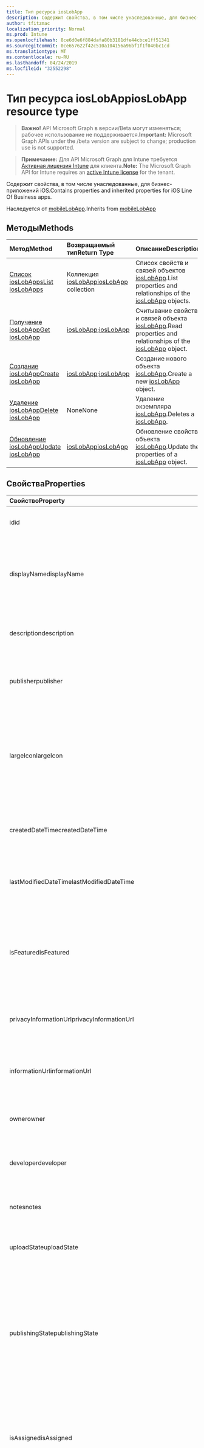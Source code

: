 ```yaml
---
title: Тип ресурса iosLobApp
description: Содержит свойства, в том числе унаследованные, для бизнес-приложений iOS.
author: tfitzmac
localization_priority: Normal
ms.prod: Intune
ms.openlocfilehash: 8ce6d0e6f884dafa80b3181dfe44cbce1ff51341
ms.sourcegitcommit: 0ce657622f42c510a104156a96bf1f1f040bc1cd
ms.translationtype: MT
ms.contentlocale: ru-RU
ms.lasthandoff: 04/24/2019
ms.locfileid: "32552298"
---
```

# <a name="ioslobapp-resource-type"></a><span data-ttu-id="76940-103">Тип ресурса iosLobApp</span><span class="sxs-lookup"><span data-stu-id="76940-103">iosLobApp resource type</span></span>

> <span data-ttu-id="76940-104">**Важно!** API Microsoft Graph в версии/Beta могут изменяться; рабочее использование не поддерживается.</span><span class="sxs-lookup"><span data-stu-id="76940-104">**Important:** Microsoft Graph APIs under the /beta version are subject to change; production use is not supported.</span></span>

> <span data-ttu-id="76940-105">**Примечание:** Для API Microsoft Graph для Intune требуется [Активная лицензия Intune](https://go.microsoft.com/fwlink/?linkid=839381) для клиента.</span><span class="sxs-lookup"><span data-stu-id="76940-105">**Note:** The Microsoft Graph API for Intune requires an [active Intune license](https://go.microsoft.com/fwlink/?linkid=839381) for the tenant.</span></span>

<span data-ttu-id="76940-106">Содержит свойства, в том числе унаследованные, для бизнес-приложений iOS.</span><span class="sxs-lookup"><span data-stu-id="76940-106">Contains properties and inherited properties for iOS Line Of Business apps.</span></span>


<span data-ttu-id="76940-107">Наследуется от [mobileLobApp](../resources/intune-apps-mobilelobapp.md).</span><span class="sxs-lookup"><span data-stu-id="76940-107">Inherits from [mobileLobApp](../resources/intune-apps-mobilelobapp.md)</span></span>

## <a name="methods"></a><span data-ttu-id="76940-108">Методы</span><span class="sxs-lookup"><span data-stu-id="76940-108">Methods</span></span>
|<span data-ttu-id="76940-109">Метод</span><span class="sxs-lookup"><span data-stu-id="76940-109">Method</span></span>|<span data-ttu-id="76940-110">Возвращаемый тип</span><span class="sxs-lookup"><span data-stu-id="76940-110">Return Type</span></span>|<span data-ttu-id="76940-111">Описание</span><span class="sxs-lookup"><span data-stu-id="76940-111">Description</span></span>|
|:---|:---|:---|
|[<span data-ttu-id="76940-112">Список iosLobApps</span><span class="sxs-lookup"><span data-stu-id="76940-112">List iosLobApps</span></span>](../api/intune-apps-ioslobapp-list.md)|<span data-ttu-id="76940-113">Коллекция [iosLobApp](../resources/intune-apps-ioslobapp.md)</span><span class="sxs-lookup"><span data-stu-id="76940-113">[iosLobApp](../resources/intune-apps-ioslobapp.md) collection</span></span>|<span data-ttu-id="76940-114">Список свойств и связей объектов [iosLobApp](../resources/intune-apps-ioslobapp.md).</span><span class="sxs-lookup"><span data-stu-id="76940-114">List properties and relationships of the [iosLobApp](../resources/intune-apps-ioslobapp.md) objects.</span></span>|
|[<span data-ttu-id="76940-115">Получение iosLobApp</span><span class="sxs-lookup"><span data-stu-id="76940-115">Get iosLobApp</span></span>](../api/intune-apps-ioslobapp-get.md)|<span data-ttu-id="76940-116">[iosLobApp](../resources/intune-apps-ioslobapp.md);</span><span class="sxs-lookup"><span data-stu-id="76940-116">[iosLobApp](../resources/intune-apps-ioslobapp.md)</span></span>|<span data-ttu-id="76940-117">Считывание свойств и связей объекта [iosLobApp](../resources/intune-apps-ioslobapp.md).</span><span class="sxs-lookup"><span data-stu-id="76940-117">Read properties and relationships of the [iosLobApp](../resources/intune-apps-ioslobapp.md) object.</span></span>|
|[<span data-ttu-id="76940-118">Создание iosLobApp</span><span class="sxs-lookup"><span data-stu-id="76940-118">Create iosLobApp</span></span>](../api/intune-apps-ioslobapp-create.md)|<span data-ttu-id="76940-119">[iosLobApp](../resources/intune-apps-ioslobapp.md);</span><span class="sxs-lookup"><span data-stu-id="76940-119">[iosLobApp](../resources/intune-apps-ioslobapp.md)</span></span>|<span data-ttu-id="76940-120">Создание нового объекта [iosLobApp](../resources/intune-apps-ioslobapp.md).</span><span class="sxs-lookup"><span data-stu-id="76940-120">Create a new [iosLobApp](../resources/intune-apps-ioslobapp.md) object.</span></span>|
|[<span data-ttu-id="76940-121">Удаление iosLobApp</span><span class="sxs-lookup"><span data-stu-id="76940-121">Delete iosLobApp</span></span>](../api/intune-apps-ioslobapp-delete.md)|<span data-ttu-id="76940-122">None</span><span class="sxs-lookup"><span data-stu-id="76940-122">None</span></span>|<span data-ttu-id="76940-123">Удаление экземпляра [iosLobApp](../resources/intune-apps-ioslobapp.md).</span><span class="sxs-lookup"><span data-stu-id="76940-123">Deletes a [iosLobApp](../resources/intune-apps-ioslobapp.md).</span></span>|
|[<span data-ttu-id="76940-124">Обновление iosLobApp</span><span class="sxs-lookup"><span data-stu-id="76940-124">Update iosLobApp</span></span>](../api/intune-apps-ioslobapp-update.md)|[<span data-ttu-id="76940-125">iosLobApp</span><span class="sxs-lookup"><span data-stu-id="76940-125">iosLobApp</span></span>](../resources/intune-apps-ioslobapp.md)|<span data-ttu-id="76940-126">Обновление свойств объекта [iosLobApp](../resources/intune-apps-ioslobapp.md).</span><span class="sxs-lookup"><span data-stu-id="76940-126">Update the properties of a [iosLobApp](../resources/intune-apps-ioslobapp.md) object.</span></span>|

## <a name="properties"></a><span data-ttu-id="76940-127">Свойства</span><span class="sxs-lookup"><span data-stu-id="76940-127">Properties</span></span>
|<span data-ttu-id="76940-128">Свойство</span><span class="sxs-lookup"><span data-stu-id="76940-128">Property</span></span>|<span data-ttu-id="76940-129">Тип</span><span class="sxs-lookup"><span data-stu-id="76940-129">Type</span></span>|<span data-ttu-id="76940-130">Описание</span><span class="sxs-lookup"><span data-stu-id="76940-130">Description</span></span>|
|:---|:---|:---|
|<span data-ttu-id="76940-131">id</span><span class="sxs-lookup"><span data-stu-id="76940-131">id</span></span>|<span data-ttu-id="76940-132">Строка</span><span class="sxs-lookup"><span data-stu-id="76940-132">String</span></span>|<span data-ttu-id="76940-133">Ключ объекта.</span><span class="sxs-lookup"><span data-stu-id="76940-133">Key of the entity.</span></span> <span data-ttu-id="76940-134">Наследуется от [mobileApp](../resources/intune-apps-mobileapp.md).</span><span class="sxs-lookup"><span data-stu-id="76940-134">Inherited from [mobileApp](../resources/intune-apps-mobileapp.md)</span></span>|
|<span data-ttu-id="76940-135">displayName</span><span class="sxs-lookup"><span data-stu-id="76940-135">displayName</span></span>|<span data-ttu-id="76940-136">Строка</span><span class="sxs-lookup"><span data-stu-id="76940-136">String</span></span>|<span data-ttu-id="76940-137">Название приложения, которое предоставил или импортировал администратор.</span><span class="sxs-lookup"><span data-stu-id="76940-137">The admin provided or imported title of the app.</span></span> <span data-ttu-id="76940-138">Наследуется от [mobileApp](../resources/intune-apps-mobileapp.md).</span><span class="sxs-lookup"><span data-stu-id="76940-138">Inherited from [mobileApp](../resources/intune-apps-mobileapp.md)</span></span>|
|<span data-ttu-id="76940-139">description</span><span class="sxs-lookup"><span data-stu-id="76940-139">description</span></span>|<span data-ttu-id="76940-140">String</span><span class="sxs-lookup"><span data-stu-id="76940-140">String</span></span>|<span data-ttu-id="76940-141">Описание приложения.</span><span class="sxs-lookup"><span data-stu-id="76940-141">The description of the app.</span></span> <span data-ttu-id="76940-142">Наследуется от [mobileApp](../resources/intune-apps-mobileapp.md).</span><span class="sxs-lookup"><span data-stu-id="76940-142">Inherited from [mobileApp](../resources/intune-apps-mobileapp.md)</span></span>|
|<span data-ttu-id="76940-143">publisher</span><span class="sxs-lookup"><span data-stu-id="76940-143">publisher</span></span>|<span data-ttu-id="76940-144">String</span><span class="sxs-lookup"><span data-stu-id="76940-144">String</span></span>|<span data-ttu-id="76940-145">Издатель приложения.</span><span class="sxs-lookup"><span data-stu-id="76940-145">The publisher of the app.</span></span> <span data-ttu-id="76940-146">Наследуется от [mobileApp](../resources/intune-apps-mobileapp.md).</span><span class="sxs-lookup"><span data-stu-id="76940-146">Inherited from [mobileApp](../resources/intune-apps-mobileapp.md)</span></span>|
|<span data-ttu-id="76940-147">largeIcon</span><span class="sxs-lookup"><span data-stu-id="76940-147">largeIcon</span></span>|[<span data-ttu-id="76940-148">mimeContent</span><span class="sxs-lookup"><span data-stu-id="76940-148">mimeContent</span></span>](../resources/intune-shared-mimecontent.md)|<span data-ttu-id="76940-149">Представляет большой значок, который отображается в сведениях о приложении, используется для отправки значка.</span><span class="sxs-lookup"><span data-stu-id="76940-149">The large icon, to be displayed in the app details and used for upload of the icon.</span></span> <span data-ttu-id="76940-150">Наследуется от [mobileApp](../resources/intune-apps-mobileapp.md).</span><span class="sxs-lookup"><span data-stu-id="76940-150">Inherited from [mobileApp](../resources/intune-apps-mobileapp.md)</span></span>|
|<span data-ttu-id="76940-151">createdDateTime</span><span class="sxs-lookup"><span data-stu-id="76940-151">createdDateTime</span></span>|<span data-ttu-id="76940-152">DateTimeOffset</span><span class="sxs-lookup"><span data-stu-id="76940-152">DateTimeOffset</span></span>|<span data-ttu-id="76940-153">Дата и время создания приложения.</span><span class="sxs-lookup"><span data-stu-id="76940-153">The date and time the app was created.</span></span> <span data-ttu-id="76940-154">Наследуется от [mobileApp](../resources/intune-apps-mobileapp.md).</span><span class="sxs-lookup"><span data-stu-id="76940-154">Inherited from [mobileApp](../resources/intune-apps-mobileapp.md)</span></span>|
|<span data-ttu-id="76940-155">lastModifiedDateTime</span><span class="sxs-lookup"><span data-stu-id="76940-155">lastModifiedDateTime</span></span>|<span data-ttu-id="76940-156">DateTimeOffset</span><span class="sxs-lookup"><span data-stu-id="76940-156">DateTimeOffset</span></span>|<span data-ttu-id="76940-157">Дата и время последнего изменения приложения.</span><span class="sxs-lookup"><span data-stu-id="76940-157">The date and time the app was last modified.</span></span> <span data-ttu-id="76940-158">Наследуется от [mobileApp](../resources/intune-apps-mobileapp.md).</span><span class="sxs-lookup"><span data-stu-id="76940-158">Inherited from [mobileApp](../resources/intune-apps-mobileapp.md)</span></span>|
|<span data-ttu-id="76940-159">isFeatured</span><span class="sxs-lookup"><span data-stu-id="76940-159">isFeatured</span></span>|<span data-ttu-id="76940-160">Boolean</span><span class="sxs-lookup"><span data-stu-id="76940-160">Boolean</span></span>|<span data-ttu-id="76940-161">Значение, которое показывает, отмечено ли приложение как подобранное администратором. Наследуется от объекта [mobileApp](../resources/intune-apps-mobileapp.md).</span><span class="sxs-lookup"><span data-stu-id="76940-161">The value indicating whether the app is marked as featured by the admin. Inherited from [mobileApp](../resources/intune-apps-mobileapp.md)</span></span>|
|<span data-ttu-id="76940-162">privacyInformationUrl</span><span class="sxs-lookup"><span data-stu-id="76940-162">privacyInformationUrl</span></span>|<span data-ttu-id="76940-163">String</span><span class="sxs-lookup"><span data-stu-id="76940-163">String</span></span>|<span data-ttu-id="76940-164">URL-адрес заявления о конфиденциальности.</span><span class="sxs-lookup"><span data-stu-id="76940-164">The privacy statement Url.</span></span> <span data-ttu-id="76940-165">Наследуется от [mobileApp](../resources/intune-apps-mobileapp.md).</span><span class="sxs-lookup"><span data-stu-id="76940-165">Inherited from [mobileApp](../resources/intune-apps-mobileapp.md)</span></span>|
|<span data-ttu-id="76940-166">informationUrl</span><span class="sxs-lookup"><span data-stu-id="76940-166">informationUrl</span></span>|<span data-ttu-id="76940-167">String</span><span class="sxs-lookup"><span data-stu-id="76940-167">String</span></span>|<span data-ttu-id="76940-168">URL-адрес страницы с дополнительными сведениями.</span><span class="sxs-lookup"><span data-stu-id="76940-168">The more information Url.</span></span> <span data-ttu-id="76940-169">Наследуется от [mobileApp](../resources/intune-apps-mobileapp.md).</span><span class="sxs-lookup"><span data-stu-id="76940-169">Inherited from [mobileApp](../resources/intune-apps-mobileapp.md)</span></span>|
|<span data-ttu-id="76940-170">owner</span><span class="sxs-lookup"><span data-stu-id="76940-170">owner</span></span>|<span data-ttu-id="76940-171">String</span><span class="sxs-lookup"><span data-stu-id="76940-171">String</span></span>|<span data-ttu-id="76940-172">Владелец приложения.</span><span class="sxs-lookup"><span data-stu-id="76940-172">The owner of the app.</span></span> <span data-ttu-id="76940-173">Наследуется от [mobileApp](../resources/intune-apps-mobileapp.md).</span><span class="sxs-lookup"><span data-stu-id="76940-173">Inherited from [mobileApp](../resources/intune-apps-mobileapp.md)</span></span>|
|<span data-ttu-id="76940-174">developer</span><span class="sxs-lookup"><span data-stu-id="76940-174">developer</span></span>|<span data-ttu-id="76940-175">String</span><span class="sxs-lookup"><span data-stu-id="76940-175">String</span></span>|<span data-ttu-id="76940-176">Разработчик приложения.</span><span class="sxs-lookup"><span data-stu-id="76940-176">The developer of the app.</span></span> <span data-ttu-id="76940-177">Наследуется от [mobileApp](../resources/intune-apps-mobileapp.md).</span><span class="sxs-lookup"><span data-stu-id="76940-177">Inherited from [mobileApp](../resources/intune-apps-mobileapp.md)</span></span>|
|<span data-ttu-id="76940-178">notes</span><span class="sxs-lookup"><span data-stu-id="76940-178">notes</span></span>|<span data-ttu-id="76940-179">String</span><span class="sxs-lookup"><span data-stu-id="76940-179">String</span></span>|<span data-ttu-id="76940-180">Заметки для приложения.</span><span class="sxs-lookup"><span data-stu-id="76940-180">Notes for the app.</span></span> <span data-ttu-id="76940-181">Наследуется от [mobileApp](../resources/intune-apps-mobileapp.md).</span><span class="sxs-lookup"><span data-stu-id="76940-181">Inherited from [mobileApp](../resources/intune-apps-mobileapp.md)</span></span>|
|<span data-ttu-id="76940-182">uploadState</span><span class="sxs-lookup"><span data-stu-id="76940-182">uploadState</span></span>|<span data-ttu-id="76940-183">Int32</span><span class="sxs-lookup"><span data-stu-id="76940-183">Int32</span></span>|<span data-ttu-id="76940-184">Состояние отправки.</span><span class="sxs-lookup"><span data-stu-id="76940-184">The upload state.</span></span> <span data-ttu-id="76940-185">Наследуется от [mobileApp](../resources/intune-apps-mobileapp.md).</span><span class="sxs-lookup"><span data-stu-id="76940-185">Inherited from [mobileApp](../resources/intune-apps-mobileapp.md)</span></span>|
|<span data-ttu-id="76940-186">publishingState</span><span class="sxs-lookup"><span data-stu-id="76940-186">publishingState</span></span>|[<span data-ttu-id="76940-187">Мобилеапппублишингстате</span><span class="sxs-lookup"><span data-stu-id="76940-187">mobileAppPublishingState</span></span>](../resources/intune-apps-mobileapppublishingstate.md)|<span data-ttu-id="76940-188">Состояние публикации для приложения.</span><span class="sxs-lookup"><span data-stu-id="76940-188">The publishing state for the app.</span></span> <span data-ttu-id="76940-189">Приложение невозможно назначить, если оно не опубликовано.</span><span class="sxs-lookup"><span data-stu-id="76940-189">The app cannot be assigned unless the app is published.</span></span> <span data-ttu-id="76940-190">НаСледуется от [mobileApp](../resources/intune-apps-mobileapp.md).</span><span class="sxs-lookup"><span data-stu-id="76940-190">Inherited from [mobileApp](../resources/intune-apps-mobileapp.md).</span></span> <span data-ttu-id="76940-191">Возможные значения: `notPublished`, `processing`, `published`.</span><span class="sxs-lookup"><span data-stu-id="76940-191">Possible values are: `notPublished`, `processing`, `published`.</span></span>|
|<span data-ttu-id="76940-192">isAssigned</span><span class="sxs-lookup"><span data-stu-id="76940-192">isAssigned</span></span>|<span data-ttu-id="76940-193">Boolean</span><span class="sxs-lookup"><span data-stu-id="76940-193">Boolean</span></span>|<span data-ttu-id="76940-194">Значение, указывающее, назначено ли приложение по крайней мере одной группе.</span><span class="sxs-lookup"><span data-stu-id="76940-194">The value indicating whether the app is assigned to at least one group.</span></span> <span data-ttu-id="76940-195">Наследуется от [mobileApp](../resources/intune-apps-mobileapp.md).</span><span class="sxs-lookup"><span data-stu-id="76940-195">Inherited from [mobileApp](../resources/intune-apps-mobileapp.md)</span></span>|
|<span data-ttu-id="76940-196">roleScopeTagIds</span><span class="sxs-lookup"><span data-stu-id="76940-196">roleScopeTagIds</span></span>|<span data-ttu-id="76940-197">Коллекция строк</span><span class="sxs-lookup"><span data-stu-id="76940-197">String collection</span></span>|<span data-ttu-id="76940-198">Список идентификаторов тегов области для этого мобильного приложения.</span><span class="sxs-lookup"><span data-stu-id="76940-198">List of scope tag ids for this mobile app.</span></span> <span data-ttu-id="76940-199">Наследуется от [mobileApp](../resources/intune-apps-mobileapp.md).</span><span class="sxs-lookup"><span data-stu-id="76940-199">Inherited from [mobileApp](../resources/intune-apps-mobileapp.md)</span></span>|
|<span data-ttu-id="76940-200">Депендентаппкаунт</span><span class="sxs-lookup"><span data-stu-id="76940-200">dependentAppCount</span></span>|<span data-ttu-id="76940-201">Int32</span><span class="sxs-lookup"><span data-stu-id="76940-201">Int32</span></span>|<span data-ttu-id="76940-202">Общее количество зависимостей для дочернего приложения.</span><span class="sxs-lookup"><span data-stu-id="76940-202">The total number of dependencies the child app has.</span></span> <span data-ttu-id="76940-203">Наследуется от [mobileApp](../resources/intune-apps-mobileapp.md).</span><span class="sxs-lookup"><span data-stu-id="76940-203">Inherited from [mobileApp](../resources/intune-apps-mobileapp.md)</span></span>|
|<span data-ttu-id="76940-204">committedContentVersion</span><span class="sxs-lookup"><span data-stu-id="76940-204">committedContentVersion</span></span>|<span data-ttu-id="76940-205">String</span><span class="sxs-lookup"><span data-stu-id="76940-205">String</span></span>|<span data-ttu-id="76940-206">Внутренняя версия подтвержденного содержимого.</span><span class="sxs-lookup"><span data-stu-id="76940-206">The internal committed content version.</span></span> <span data-ttu-id="76940-207">Наследуется от [mobileLobApp](../resources/intune-apps-mobilelobapp.md).</span><span class="sxs-lookup"><span data-stu-id="76940-207">Inherited from [mobileLobApp](../resources/intune-apps-mobilelobapp.md)</span></span>|
|<span data-ttu-id="76940-208">fileName</span><span class="sxs-lookup"><span data-stu-id="76940-208">fileName</span></span>|<span data-ttu-id="76940-209">String</span><span class="sxs-lookup"><span data-stu-id="76940-209">String</span></span>|<span data-ttu-id="76940-210">Имя основного файла бизнес-приложения.</span><span class="sxs-lookup"><span data-stu-id="76940-210">The name of the main Lob application file.</span></span> <span data-ttu-id="76940-211">Наследуется от объекта [mobileLobApp](../resources/intune-apps-mobilelobapp.md).</span><span class="sxs-lookup"><span data-stu-id="76940-211">Inherited from [mobileLobApp](../resources/intune-apps-mobilelobapp.md)</span></span>|
|<span data-ttu-id="76940-212">size</span><span class="sxs-lookup"><span data-stu-id="76940-212">size</span></span>|<span data-ttu-id="76940-213">Int64</span><span class="sxs-lookup"><span data-stu-id="76940-213">Int64</span></span>|<span data-ttu-id="76940-214">Общий размер, включая все отправленные файлы.</span><span class="sxs-lookup"><span data-stu-id="76940-214">The total size, including all uploaded files.</span></span> <span data-ttu-id="76940-215">Наследуется от [mobileLobApp](../resources/intune-apps-mobilelobapp.md).</span><span class="sxs-lookup"><span data-stu-id="76940-215">Inherited from [mobileLobApp](../resources/intune-apps-mobilelobapp.md)</span></span>|
|<span data-ttu-id="76940-216">bundleId</span><span class="sxs-lookup"><span data-stu-id="76940-216">bundleId</span></span>|<span data-ttu-id="76940-217">String</span><span class="sxs-lookup"><span data-stu-id="76940-217">String</span></span>|<span data-ttu-id="76940-218">Имя удостоверения.</span><span class="sxs-lookup"><span data-stu-id="76940-218">The Identity Name.</span></span>|
|<span data-ttu-id="76940-219">applicableDeviceType</span><span class="sxs-lookup"><span data-stu-id="76940-219">applicableDeviceType</span></span>|[<span data-ttu-id="76940-220">iosDeviceType</span><span class="sxs-lookup"><span data-stu-id="76940-220">iosDeviceType</span></span>](../resources/intune-apps-iosdevicetype.md)|<span data-ttu-id="76940-221">Архитектура iOS, которая поддерживается этим приложением.</span><span class="sxs-lookup"><span data-stu-id="76940-221">The iOS architecture for which this app can run on.</span></span>|
|<span data-ttu-id="76940-222">minimumSupportedOperatingSystem</span><span class="sxs-lookup"><span data-stu-id="76940-222">minimumSupportedOperatingSystem</span></span>|[<span data-ttu-id="76940-223">iosMinimumOperatingSystem</span><span class="sxs-lookup"><span data-stu-id="76940-223">iosMinimumOperatingSystem</span></span>](../resources/intune-apps-iosminimumoperatingsystem.md)|<span data-ttu-id="76940-224">Значение, которое представляет минимальную применимую версию операционной системы.</span><span class="sxs-lookup"><span data-stu-id="76940-224">The value for the minimum applicable operating system.</span></span>|
|<span data-ttu-id="76940-225">expirationDateTime</span><span class="sxs-lookup"><span data-stu-id="76940-225">expirationDateTime</span></span>|<span data-ttu-id="76940-226">DateTimeOffset</span><span class="sxs-lookup"><span data-stu-id="76940-226">DateTimeOffset</span></span>|<span data-ttu-id="76940-227">Срок действия.</span><span class="sxs-lookup"><span data-stu-id="76940-227">The expiration time.</span></span>|
|<span data-ttu-id="76940-228">versionNumber</span><span class="sxs-lookup"><span data-stu-id="76940-228">versionNumber</span></span>|<span data-ttu-id="76940-229">String</span><span class="sxs-lookup"><span data-stu-id="76940-229">String</span></span>|<span data-ttu-id="76940-230">Номер версии бизнес-приложения для iOS.</span><span class="sxs-lookup"><span data-stu-id="76940-230">The version number of iOS Line of Business (LoB) app.</span></span>|
|<span data-ttu-id="76940-231">buildNumber</span><span class="sxs-lookup"><span data-stu-id="76940-231">buildNumber</span></span>|<span data-ttu-id="76940-232">String</span><span class="sxs-lookup"><span data-stu-id="76940-232">String</span></span>|<span data-ttu-id="76940-233">Номер сборки бизнес-приложения для iOS.</span><span class="sxs-lookup"><span data-stu-id="76940-233">The build number of iOS Line of Business (LoB) app.</span></span>|
|<span data-ttu-id="76940-234">identityVersion</span><span class="sxs-lookup"><span data-stu-id="76940-234">identityVersion</span></span>|<span data-ttu-id="76940-235">String</span><span class="sxs-lookup"><span data-stu-id="76940-235">String</span></span>|<span data-ttu-id="76940-236">Версия удостоверения.</span><span class="sxs-lookup"><span data-stu-id="76940-236">The identity version.</span></span>|

## <a name="relationships"></a><span data-ttu-id="76940-237">Связи</span><span class="sxs-lookup"><span data-stu-id="76940-237">Relationships</span></span>
|<span data-ttu-id="76940-238">Отношение</span><span class="sxs-lookup"><span data-stu-id="76940-238">Relationship</span></span>|<span data-ttu-id="76940-239">Тип</span><span class="sxs-lookup"><span data-stu-id="76940-239">Type</span></span>|<span data-ttu-id="76940-240">Описание</span><span class="sxs-lookup"><span data-stu-id="76940-240">Description</span></span>|
|:---|:---|:---|
|<span data-ttu-id="76940-241">categories</span><span class="sxs-lookup"><span data-stu-id="76940-241">categories</span></span>|<span data-ttu-id="76940-242">Коллекция [mobileAppCategory](../resources/intune-apps-mobileappcategory.md)</span><span class="sxs-lookup"><span data-stu-id="76940-242">[mobileAppCategory](../resources/intune-apps-mobileappcategory.md) collection</span></span>|<span data-ttu-id="76940-243">Список категорий для этого приложения.</span><span class="sxs-lookup"><span data-stu-id="76940-243">The list of categories for this app.</span></span> <span data-ttu-id="76940-244">Наследуется от [mobileApp](../resources/intune-apps-mobileapp.md).</span><span class="sxs-lookup"><span data-stu-id="76940-244">Inherited from [mobileApp](../resources/intune-apps-mobileapp.md)</span></span>|
|<span data-ttu-id="76940-245">assignments</span><span class="sxs-lookup"><span data-stu-id="76940-245">assignments</span></span>|<span data-ttu-id="76940-246">Коллекция [mobileAppAssignment](../resources/intune-apps-mobileappassignment.md)</span><span class="sxs-lookup"><span data-stu-id="76940-246">[mobileAppAssignment](../resources/intune-apps-mobileappassignment.md) collection</span></span>|<span data-ttu-id="76940-247">Список назначений группы для этого мобильного приложения.</span><span class="sxs-lookup"><span data-stu-id="76940-247">The list of group assignments for this mobile app.</span></span> <span data-ttu-id="76940-248">Наследуется от [mobileApp](../resources/intune-apps-mobileapp.md).</span><span class="sxs-lookup"><span data-stu-id="76940-248">Inherited from [mobileApp](../resources/intune-apps-mobileapp.md)</span></span>|
|<span data-ttu-id="76940-249">installSummary</span><span class="sxs-lookup"><span data-stu-id="76940-249">installSummary</span></span>|<span data-ttu-id="76940-250">[mobileAppInstallSummary](../resources/intune-apps-mobileappinstallsummary.md);</span><span class="sxs-lookup"><span data-stu-id="76940-250">[mobileAppInstallSummary](../resources/intune-apps-mobileappinstallsummary.md)</span></span>|<span data-ttu-id="76940-251">Общие сведения по установке мобильного приложения.</span><span class="sxs-lookup"><span data-stu-id="76940-251">Mobile App Install Summary.</span></span> <span data-ttu-id="76940-252">Наследуется от [mobileApp](../resources/intune-apps-mobileapp.md).</span><span class="sxs-lookup"><span data-stu-id="76940-252">Inherited from [mobileApp](../resources/intune-apps-mobileapp.md)</span></span>|
|<span data-ttu-id="76940-253">deviceStatuses</span><span class="sxs-lookup"><span data-stu-id="76940-253">deviceStatuses</span></span>|<span data-ttu-id="76940-254">Коллекция [mobileAppInstallStatus](../resources/intune-apps-mobileappinstallstatus.md)</span><span class="sxs-lookup"><span data-stu-id="76940-254">[mobileAppInstallStatus](../resources/intune-apps-mobileappinstallstatus.md) collection</span></span>|<span data-ttu-id="76940-255">Список состояний установки для этого мобильного приложения.</span><span class="sxs-lookup"><span data-stu-id="76940-255">The list of installation states for this mobile app.</span></span> <span data-ttu-id="76940-256">Наследуется от [mobileApp](../resources/intune-apps-mobileapp.md).</span><span class="sxs-lookup"><span data-stu-id="76940-256">Inherited from [mobileApp](../resources/intune-apps-mobileapp.md)</span></span>|
|<span data-ttu-id="76940-257">userStatuses</span><span class="sxs-lookup"><span data-stu-id="76940-257">userStatuses</span></span>|<span data-ttu-id="76940-258">Коллекция [усераппинсталлстатус](../resources/intune-apps-userappinstallstatus.md)</span><span class="sxs-lookup"><span data-stu-id="76940-258">[userAppInstallStatus](../resources/intune-apps-userappinstallstatus.md) collection</span></span>|<span data-ttu-id="76940-259">Список состояний установки для этого мобильного приложения.</span><span class="sxs-lookup"><span data-stu-id="76940-259">The list of installation states for this mobile app.</span></span> <span data-ttu-id="76940-260">Наследуется от [mobileApp](../resources/intune-apps-mobileapp.md).</span><span class="sxs-lookup"><span data-stu-id="76940-260">Inherited from [mobileApp](../resources/intune-apps-mobileapp.md)</span></span>|
|<span data-ttu-id="76940-261">Таблица</span><span class="sxs-lookup"><span data-stu-id="76940-261">relationships</span></span>|<span data-ttu-id="76940-262">Коллекция [мобилеаппрелатионшип](../resources/intune-apps-mobileapprelationship.md)</span><span class="sxs-lookup"><span data-stu-id="76940-262">[mobileAppRelationship](../resources/intune-apps-mobileapprelationship.md) collection</span></span>|<span data-ttu-id="76940-263">Список отношений для этого мобильного приложения.</span><span class="sxs-lookup"><span data-stu-id="76940-263">List of relationships for this mobile app.</span></span> <span data-ttu-id="76940-264">Наследуется от [mobileApp](../resources/intune-apps-mobileapp.md).</span><span class="sxs-lookup"><span data-stu-id="76940-264">Inherited from [mobileApp](../resources/intune-apps-mobileapp.md)</span></span>|
|<span data-ttu-id="76940-265">contentVersions</span><span class="sxs-lookup"><span data-stu-id="76940-265">contentVersions</span></span>|<span data-ttu-id="76940-266">Коллекция [mobileAppContent](../resources/intune-apps-mobileappcontent.md)</span><span class="sxs-lookup"><span data-stu-id="76940-266">[mobileAppContent](../resources/intune-apps-mobileappcontent.md) collection</span></span>|<span data-ttu-id="76940-267">Список версий содержимого для этого приложения.</span><span class="sxs-lookup"><span data-stu-id="76940-267">The list of content versions for this app.</span></span> <span data-ttu-id="76940-268">Наследуется от [mobileLobApp](../resources/intune-apps-mobilelobapp.md).</span><span class="sxs-lookup"><span data-stu-id="76940-268">Inherited from [mobileLobApp](../resources/intune-apps-mobilelobapp.md)</span></span>|

## <a name="json-representation"></a><span data-ttu-id="76940-269">Представление JSON</span><span class="sxs-lookup"><span data-stu-id="76940-269">JSON Representation</span></span>
<span data-ttu-id="76940-270">Ниже представлено описание ресурса в формате JSON.</span><span class="sxs-lookup"><span data-stu-id="76940-270">Here is a JSON representation of the resource.</span></span>
<!-- {
  "blockType": "resource",
  "keyProperty": "id",
  "@odata.type": "microsoft.graph.iosLobApp"
}
-->
``` json
{
  "@odata.type": "#microsoft.graph.iosLobApp",
  "id": "String (identifier)",
  "displayName": "String",
  "description": "String",
  "publisher": "String",
  "largeIcon": {
    "@odata.type": "microsoft.graph.mimeContent",
    "type": "String",
    "value": "binary"
  },
  "createdDateTime": "String (timestamp)",
  "lastModifiedDateTime": "String (timestamp)",
  "isFeatured": true,
  "privacyInformationUrl": "String",
  "informationUrl": "String",
  "owner": "String",
  "developer": "String",
  "notes": "String",
  "uploadState": 1024,
  "publishingState": "String",
  "isAssigned": true,
  "roleScopeTagIds": [
    "String"
  ],
  "dependentAppCount": 1024,
  "committedContentVersion": "String",
  "fileName": "String",
  "size": 1024,
  "bundleId": "String",
  "applicableDeviceType": {
    "@odata.type": "microsoft.graph.iosDeviceType",
    "iPad": true,
    "iPhoneAndIPod": true
  },
  "minimumSupportedOperatingSystem": {
    "@odata.type": "microsoft.graph.iosMinimumOperatingSystem",
    "v8_0": true,
    "v9_0": true,
    "v10_0": true,
    "v11_0": true,
    "v12_0": true
  },
  "expirationDateTime": "String (timestamp)",
  "versionNumber": "String",
  "buildNumber": "String",
  "identityVersion": "String"
}
```





